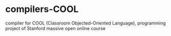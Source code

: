 # compilers-COOL
compiler for COOL (Classroom Objected-Oriented Language), programming project of Stanford massive open online course
